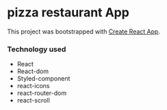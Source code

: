 # pizza restaurant App

This project was bootstrapped with [Create React App](https://github.com/facebook/create-react-app).

### Technology used

- React
- React-dom
- Styled-component
- react-icons
- react-router-dom
- react-scroll
